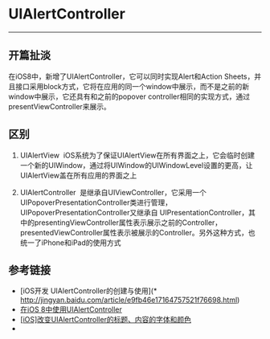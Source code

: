 # UIAlertController

---

## 开篇扯淡

在iOS8中，新增了UIAlertController，它可以同时实现Alert和Action Sheets，并且接口采用block方式，它将在应用的同一个window中展示，而不是之前的新window中展示，它还具有和之前的popover controller相同的实现方式，通过presentViewController来展示。

## 区别

1. UIAlertView  iOS系统为了保证UIAlertView在所有界面之上，它会临时创建一个新的UIWindow，通过将UIWindow的UIWindowLevel设置的更高，让UIAlertView盖在所有应用的界面之上          

2. UIAlertController  是继承自UIViewController，它采用一个UIPopoverPresentationController类进行管理，UIPopoverPresentationController又继承自 UIPresentationController，其中的presentingViewController属性表示展示之前的Controller，presentedViewController属性表示被展示的Controller。另外这种方式，也统一了iPhone和iPad的使用方式


## 参考链接
* [iOS开发 UIAlertController的创建与使用](* http://jingyan.baidu.com/article/e9fb46e17164757521f76698.html)
* [在iOS 8中使用UIAlertController](http://www.cocoachina.com/ios/20141126/10320.html)
* [[iOS]改变UIAlertController的标题、内容的字体和颜色](http://www.jianshu.com/p/51949eec2e9c)
* 